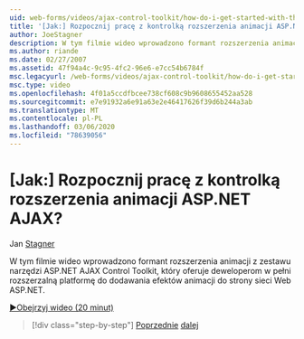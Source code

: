 ```yaml
---
uid: web-forms/videos/ajax-control-toolkit/how-do-i-get-started-with-the-aspnet-ajax-animation-extender-control
title: '[Jak:] Rozpocznij pracę z kontrolką rozszerzenia animacji ASP.NET AJAX? | Microsoft Docs'
author: JoeStagner
description: W tym filmie wideo wprowadzono formant rozszerzenia animacji z zestawu narzędzi ASP.NET AJAX Control Toolkit, który oferuje deweloperom w pełni rozszerzalną platformę dla...
ms.author: riande
ms.date: 02/27/2007
ms.assetid: 47f94a4c-9c95-4fc2-96e6-e7cc54b6784f
msc.legacyurl: /web-forms/videos/ajax-control-toolkit/how-do-i-get-started-with-the-aspnet-ajax-animation-extender-control
msc.type: video
ms.openlocfilehash: 4f01a5ccdfbcee738cf608c9b9608655452aa528
ms.sourcegitcommit: e7e91932a6e91a63e2e46417626f39d6b244a3ab
ms.translationtype: MT
ms.contentlocale: pl-PL
ms.lasthandoff: 03/06/2020
ms.locfileid: "78639056"
---
```

# <a name="how-do-i-get-started-with-the-aspnet-ajax-animation-extender-control"></a>[Jak:] Rozpocznij pracę z kontrolką rozszerzenia animacji ASP.NET AJAX?

Jan [Stagner](https://github.com/JoeStagner)

W tym filmie wideo wprowadzono formant rozszerzenia animacji z zestawu narzędzi ASP.NET AJAX Control Toolkit, który oferuje deweloperom w pełni rozszerzalną platformę do dodawania efektów animacji do strony sieci Web ASP.NET.

[&#9654;Obejrzyj wideo (20 minut)](https://channel9.msdn.com/Blogs/ASP-NET-Site-Videos/how-do-i-get-started-with-the-aspnet-ajax-animation-extender-control)

> [!div class="step-by-step"]
> [Poprzednie](how-do-i-use-the-aspnet-ajax-passwordstrength-extender.md)
> [dalej](how-do-i-use-the-aspnet-ajax-confirmbutton-extender.md)
